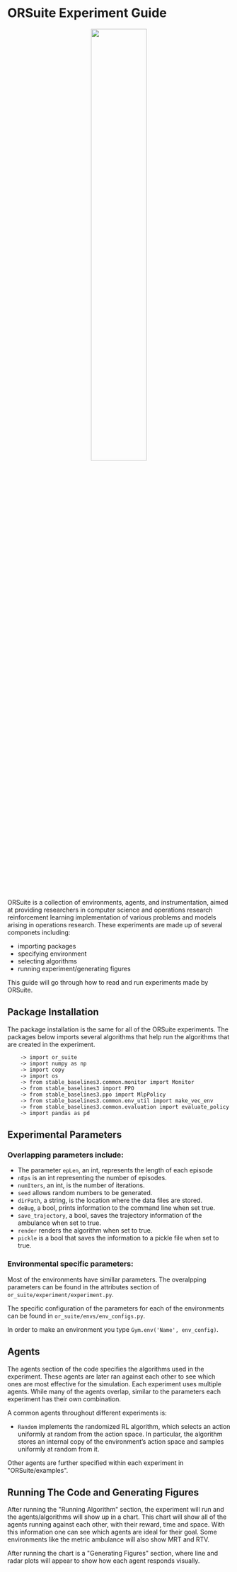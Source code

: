 # ORSuite Experiment Guide
<!-- Logo -->
<p align="center">
   <img src="https://raw.githubusercontent.com/cornell-orie/ORSuite/main/ORSuite.svg" width="50%">
</p>

ORSuite is a collection of environments, agents, and instrumentation, aimed at providing researchers in computer science and operations research reinforcement learning implementation of various problems and models arising in operations research. These experiments are made up of several componets including:

- importing packages
- specifying environment
- selecting algorithms
- running experiment/generating figures

This guide will go through how to read and run experiments made by ORSuite. 

## Package Installation
The package installation is the same for all of the ORSuite experiments. The packages below imports several algorithms that help run the algorithms that are created in the experiment. 
```
    -> import or_suite
    -> import numpy as np
    -> import copy
    -> import os
    -> from stable_baselines3.common.monitor import Monitor
    -> from stable_baselines3 import PPO
    -> from stable_baselines3.ppo import MlpPolicy
    -> from stable_baselines3.common.env_util import make_vec_env
    -> from stable_baselines3.common.evaluation import evaluate_policy
    -> import pandas as pd
```
## Experimental Parameters

### Overlapping parameters include: 
   - The parameter `epLen`, an int, represents the length of each episode 
   - `nEps` is an int representing the number of episodes. 
   - `numIters`, an int, is the number of iterations. 
   - `seed` allows random numbers to be generated.
   - `dirPath`, a string, is the location where the data files are stored.
   - `deBug`, a bool, prints information to the command line when set true. 
   - `save_trajectory`, a bool, saves the trajectory information of the ambulance when set to true. 
   - `render` renders the algorithm when set to true.
   - `pickle` is a bool that saves the information to a pickle file when set to true.
 
 ### Environmental specific parameters: 
 
Most of the environments have simillar parameters. The overalpping parameters can be found in the attributes section of `or_suite/experiment/experiment.py`. 

The specific configuration of the parameters for each of the environments can be found in `or_suite/envs/env_configs.py`.

In order to make an environment you type `Gym.env('Name', env_config)`. 
 

## Agents

The agents section of the code specifies the algorithms used in the experiment. These agents are later ran against each other to see which ones are most effective for the simulation. 
Each experiment uses multiple agents. While many of the agents overlap, similar to the parameters each experiment has their own combination. 

A common agents throughout different experiments is:
- `Random` implements the randomized RL algorithm, which selects an action uniformly at random from the action space. In particular, the algorithm stores an internal copy of the environment’s action space and samples uniformly at random from it.

Other agents are further specified within each experiment in "ORSuite/examples". 

## Running The Code and Generating Figures 

After running the "Running Algorithm" section, the experiment will run and the agents/algorithms will show up in a chart. This chart will show all of the agents running against each other, with their reward, time and space. With this information one can see which agents are ideal for their goal. Some environments like the metric ambulance will also show MRT and RTV. 

After running the chart is a "Generating Figures" section, where line and radar plots will appear to show how each agent responds visually. 
